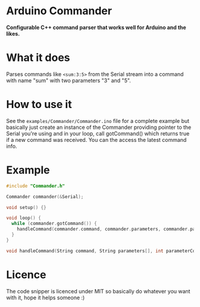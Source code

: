 Arduino Commander
=================
**Configurable C++ command parser that works well for Arduino and the likes.**

# What it does
Parses commands like ```<sum:3:5>``` from the Serial stream into a command with name "sum" with two parameters "3" and "5".

# How to use it
See the ```examples/Commander/Commander.ino``` file for a complete example but basically just create an instance of the Commander providing pointer to the Serial you're using and in your loop, call gotCommand() which returns true if a new command was received. You can the access the latest command info.

# Example
```c++
#include "Commander.h"

Commander commander(&Serial);

void setup() {}

void loop() {
  while (commander.gotCommand()) {
    handleCommand(commander.command, commander.parameters, commander.parameterCount);
  }
}

void handleCommand(String command, String parameters[], int parameterCount) { ... }
```

# Licence
The code snipper is licenced under MIT so basically do whatever you want with it, hope it helps someone :)

